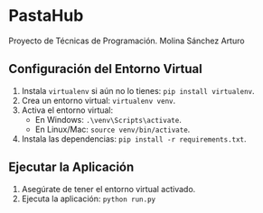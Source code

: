 # PastaHub
Proyecto de Técnicas de Programación. Molina Sánchez Arturo

## Configuración del Entorno Virtual

1. Instala `virtualenv` si aún no lo tienes: `pip install virtualenv`.
2. Crea un entorno virtual: `virtualenv venv`.
3. Activa el entorno virtual:
   - En Windows: `.\venv\Scripts\activate`.
   - En Linux/Mac: `source venv/bin/activate`.
4. Instala las dependencias: `pip install -r requirements.txt`.

## Ejecutar la Aplicación

1. Asegúrate de tener el entorno virtual activado.
2. Ejecuta la aplicación: `python run.py` 
